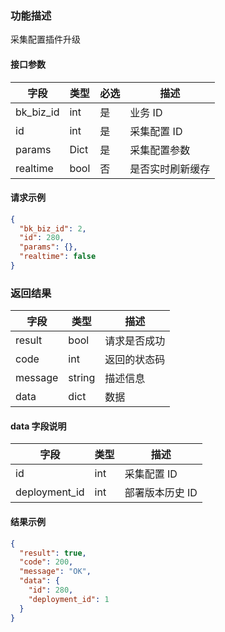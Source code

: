 ### 功能描述

采集配置插件升级


#### 接口参数

| 字段        | 类型   | 必选  | 描述       |
| --------- | ---- | --- | -------- |
| bk_biz_id | int  | 是   | 业务 ID     |
| id        | int  | 是   | 采集配置 ID   |
| params    | Dict | 是   | 采集配置参数   |
| realtime  | bool | 否   | 是否实时刷新缓存 |

#### 请求示例

```json
{
  "bk_biz_id": 2,
  "id": 280,
  "params": {},
  "realtime": false
}
```

### 返回结果

| 字段      | 类型     | 描述     |
| ------- | ------ | ------ |
| result  | bool   | 请求是否成功 |
| code    | int    | 返回的状态码 |
| message | string | 描述信息   |
| data    | dict   | 数据     |

#### data 字段说明

| 字段            | 类型  | 描述        |
| ------------- | --- | --------- |
| id            | int | 采集配置 ID   |
| deployment_id | int | 部署版本历史 ID |

#### 结果示例

```json
{
  "result": true,
  "code": 200,
  "message": "OK",
  "data": {
    "id": 280,
    "deployment_id": 1
  }
}
```
